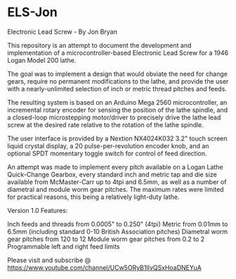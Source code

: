 # ELS-Jon
Electronic Lead Screw - By  Jon Bryan

This repository is an attempt to document the development and implementation of a
microcontroller-based Electronic Lead Screw for a 1946 Logan Model 200 lathe.

The goal was to implement a design that would obviate the need for change gears, require no 
permanent modifications to the lathe, and provide the user with a nearly-unlimited selection
of inch or metric thread pitches and feeds.

The resulting system is based on an Arduino Mega 2560 microcontroller, an incremental rotary encoder
for sensing the position of the lathe spindle, and a closed-loop microstepping motor/driver to precisely 
drive the lathe lead screw at the desired rate relative to the rotation of the lathe spindle.

The user interface is provided by a Nextion NX4024K032 3.2" touch screen liquid crystal display, 
a 20 pulse-per-revolution encoder knob, and an optional SPDT momentary toggle switch for control of 
feed direction.

An attempt was made to implement every pitch available on a Logan Lathe Quick-Change Gearbox,
every standard inch and metric tap and die size available from McMaster-Carr up to 4tpi and 6.5mm,
as well as a number of diametral and module worm gear pitches.  The maximum rates were limited 
for practical reasons, this being a relatively light-duty lathe.

Version 1.0 Features:

  Inch feeds and threads from 0.0005" to 0.250" (4tpi)
  Metric from 0.01mm to 6.5mm (including standard 0-10 British Association pitches)
  Diametral worm gear pitches from 120 to 12
  Module worm gear pitches from 0.2 to 2
  Programmable left and right feed limits

Please visit and subscribe @ https://www.youtube.com/channel/UCw5ORyB1lIvQSxHoaDNEYuA
